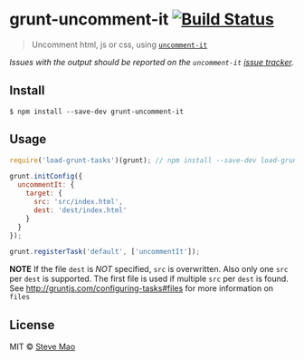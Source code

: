 # grunt-uncomment-it [![Build Status](https://travis-ci.org/stevemao/grunt-uncomment-it.svg?branch=master)](https://travis-ci.org/stevemao/grunt-uncomment-it)

> Uncomment html, js or css, using [`uncomment-it`](https://github.com/stevemao/uncomment-it)

*Issues with the output should be reported on the `uncomment-it` [issue tracker](https://github.com/stevemao/uncomment-it/issues).*


## Install

```
$ npm install --save-dev grunt-uncomment-it
```


## Usage

```js
require('load-grunt-tasks')(grunt); // npm install --save-dev load-grunt-tasks

grunt.initConfig({
  uncommentIt: {
    target: {
      src: 'src/index.html',
      dest: 'dest/index.html'
    }
  }
});

grunt.registerTask('default', ['uncommentIt']);
```

**NOTE** If the file `dest` is *NOT* specified, `src` is overwritten. Also only one `src` per `dest` is supported. The first file is used if multiple `src` per `dest` is found. See http://gruntjs.com/configuring-tasks#files for more information on `files`


## License

MIT © [Steve Mao](https://github.com/stevemao)
